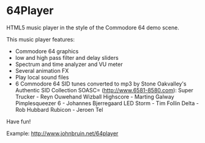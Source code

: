 # 64Player
HTML5 music player in the style of the Commodore 64 demo scene.

This music player features:
- Commodore 64 graphics
- low and high pass filter and delay sliders
- Spectrum and time analyzer and VU meter
- Several animation FX
- Play local sound files
- 6 Commodore 64 SID tunes converted to mp3 by Stone Oakvalley's Authentic SID Collection SOASC= (http://www.6581-8580.com):
Super Trucker - Reyn Ouwehand
Wizball Highscore - Marting Galway
Pimplesqueezer 6 - Johannes Bjerregaard
LED Storm - Tim Follin
Delta - Rob Hubbard
Rubicon - Jeroen Tel

Have fun!

Example: http://www.johnbruin.net/64player
